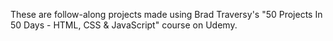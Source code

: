 These are follow-along projects made using Brad Traversy's "50 Projects In 50 Days - HTML, CSS & JavaScript" course on Udemy.
